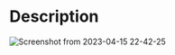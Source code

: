 # Description

![Screenshot from 2023-04-15 22-42-25](https://user-images.githubusercontent.com/93591339/232263636-3ac36dc3-65bf-491c-b01c-1e9876c8cfc0.png)

